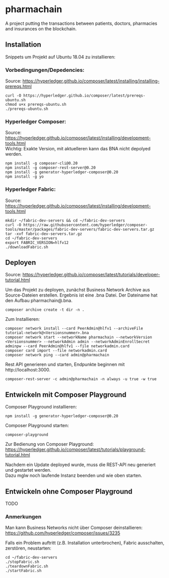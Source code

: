 # pharmachain

A project putting the transactions between patients, doctors, pharmacies and insurances on the blockchain.

## Installation

Snippets um Projekt auf Ubuntu 18.04 zu installieren:

### Vorbedingungen/Depedencies:
Source: https://hyperledger.github.io/composer/latest/installing/installing-prereqs.html
```
curl -O https://hyperledger.github.io/composer/latest/prereqs-ubuntu.sh
chmod u+x prereqs-ubuntu.sh
./prereqs-ubuntu.sh
```

### Hyperledger Composer:
Source: https://hyperledger.github.io/composer/latest/installing/development-tools.html  
Wichtig: Exakte Version, mit aktuelleren kann das BNA nicht depolyed werden.
```
npm install -g composer-cli@0.20
npm install -g composer-rest-server@0.20
npm install -g generator-hyperledger-composer@0.20
npm install -g yo
```

### Hyperledger Fabric:
Source: https://hyperledger.github.io/composer/latest/installing/development-tools.html
```
mkdir ~/fabric-dev-servers && cd ~/fabric-dev-servers
curl -O https://raw.githubusercontent.com/hyperledger/composer-tools/master/packages/fabric-dev-servers/fabric-dev-servers.tar.gz
tar -xvf fabric-dev-servers.tar.gz
cd ~/fabric-dev-servers
export FABRIC_VERSION=hlfv12
./downloadFabric.sh
```

## Deployen

Source: https://hyperledger.github.io/composer/latest/tutorials/developer-tutorial.html  

Um das Projekt zu deployen, zunächst Business Network Archive aus Source-Dateien erstellen. 
Ergebnis ist eine .bna Datei. Der Dateiname hat den Aufbau pharmachain@<Versionsnummer>.bna.
  
```
composer archive create -t dir -n .

```

Zum Installieren:

```
composer network install --card PeerAdmin@hlfv1 --archiveFile tutorial-network@<Versionsnummer>.bna  
composer network start --networkName pharmachain --networkVersion <Versionsnummer> --networkAdmin admin --networkAdminEnrollSecret adminpw --card PeerAdmin@hlfv1 --file networkadmin.card
composer card import --file networkadmin.card
composer network ping --card admin@pharmachain

```

Rest API generieren und starten, Endpunkte beginnen mit http://localhost:3000.  

```
composer-rest-server -c admin@pharmachain -n always -u true -w true
```

## Entwickeln mit Composer Playground

Composer Playground installieren:  
```
npm install -g generator-hyperledger-composer@0.20
```

Composer Playground starten:
```
composer-playground
```

Zur Bedienung von Composer Playground:  
https://hyperledger.github.io/composer/latest/tutorials/playground-tutorial.html

Nachdem ein Update deployed wurde, muss die REST-API neu generiert und gestartet werden.  
Dazu mglw noch laufende Instanz beenden und wie oben starten. 

## Entwickeln ohne Composer Playground

TODO  

### Anmerkungen

Man kann Business Networks nicht über Composer deinstallieren:
https://github.com/hyperledger/composer/issues/3235

Falls ein Problem auftritt (z.B. Installation unterbrochen), Fabric ausschalten, zerstören, neustarten:
```
cd ~/fabric-dev-servers
./stopFabric.sh
./teardownFabric.sh
./startFabric.sh
```




